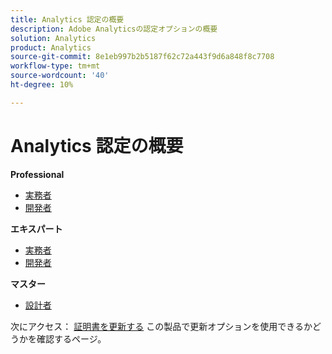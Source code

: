 ```yaml
---
title: Analytics 認定の概要
description: Adobe Analyticsの認定オプションの概要
solution: Analytics
product: Analytics
source-git-commit: 8e1eb997b2b5187f62c72a443f9d6a848f8c7708
workflow-type: tm+mt
source-wordcount: '40'
ht-degree: 10%

---
```


# Analytics 認定の概要

**Professional**

* [実務者](/help/certifications/aa/aa-p-business.md) <!--AD0-E212-->
* [開発者](/help/certifications/aa/aa-p-developer.md) <!--AD0-E213-->

**エキスパート**

* [実務者](/help/certifications/aa/aa-e-business.md) <!--AD0-E208-->
* [開発者](/help/certifications/aa/aa-e-developer.md) <!--AD0-E209-->

**マスター**

* [設計者](/help/certifications/aa/aa-m-architect.md) <!--AD0-E207-->

次にアクセス： [証明書を更新する](/help/certifications/renew.md) この製品で更新オプションを使用できるかどうかを確認するページ。
